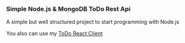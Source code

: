 ### Simple Node.js & MongoDB ToDo Rest Api

A simple but well structured project to start programming with Node.js

You also can use my  [ToDo React Client](https://github.com/MyBitBird/todo-react-client) 
